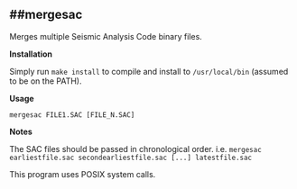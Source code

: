##mergesac
-------------
Merges multiple Seismic Analysis Code binary files.

**Installation**

Simply run ``make install`` to compile and install to ``/usr/local/bin`` (assumed to be on the PATH).

**Usage**

`mergesac FILE1.SAC [FILE_N.SAC]`

**Notes**

The SAC files should be passed in chronological order. i.e. ``mergesac earliestfile.sac secondearliestfile.sac [...] latestfile.sac``

This program uses POSIX system calls.
